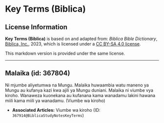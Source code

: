 # Key Terms (Biblica)

## License Information

**Key Terms (Biblica)** is based on and adapted from: _Biblica Bible Dictionary_, [Biblica, Inc.](https://www.biblica.com/), 2023, which is licensed under a [CC BY-SA 4.0 license](https://creativecommons.org/licenses/by-sa/4.0/legalcode.en).

This markdown version is provided under the same license.



--------------------------------

## Malaika (id: 367804)

Ni mjumbe aliyetumwa na Mungu. Malaika huwaambia watu maneno ya Mungu au kufanya kazi kwa ajili ya Mungu duniani. Malaika ni viumbe vya kiroho. Wanaweza kuonekana au kufanana kama wanadamu lakini hawana miili kama miili ya wanadamu. (Viumbe wa kiroho)

* **Associated Articles:** Viumbe wa kiroho (ID: `367914@BiblicaStudyNotesKeyTerms`)

